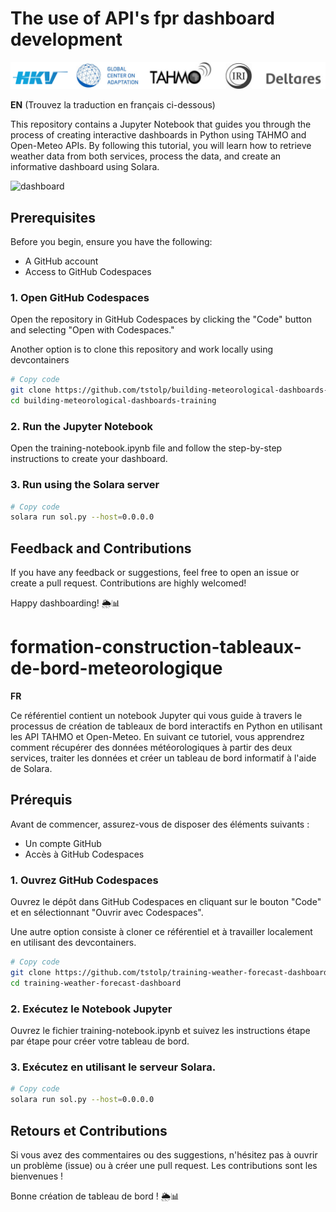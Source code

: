 # The use of API's fpr dashboard development

![alt text](../images/partners.svg)

**EN** (Trouvez la traduction en français ci-dessous)

This repository contains a Jupyter Notebook that guides you through the process of creating interactive dashboards in Python using TAHMO and Open-Meteo APIs. By following this tutorial, you will learn how to retrieve weather data from both services, process the data, and create an informative dashboard using Solara.

![dashboard](https://github.com/tstolp/building-meteorological-dashboards-training/assets/33895313/d7fa27f9-c853-4a0e-a492-4ca053e5a152)


## Prerequisites
Before you begin, ensure you have the following:
- A GitHub account
- Access to GitHub Codespaces

### 1. Open GitHub Codespaces 

Open the repository in GitHub Codespaces by clicking the "Code" button and selecting "Open with Codespaces."

Another option is to clone this repository and work locally using devcontainers

```bash
# Copy code
git clone https://github.com/tstolp/building-meteorological-dashboards-training.git
cd building-meteorological-dashboards-training
```

### 2. Run the Jupyter Notebook 
Open the training-notebook.ipynb file and follow the step-by-step instructions to create your dashboard.

### 3. Run using the Solara server

```bash
# Copy code
solara run sol.py --host=0.0.0.0
```

## Feedback and Contributions
If you have any feedback or suggestions, feel free to open an issue or create a pull request. Contributions are highly welcomed!

Happy dashboarding! 🌦️📊



# formation-construction-tableaux-de-bord-meteorologique


**FR** 

Ce référentiel contient un notebook Jupyter qui vous guide à travers le processus de création de tableaux de bord interactifs en Python en utilisant les API TAHMO et Open-Meteo. En suivant ce tutoriel, vous apprendrez comment récupérer des données météorologiques à partir des deux services, traiter les données et créer un tableau de bord informatif à l'aide de Solara.

## Prérequis 

Avant de commencer, assurez-vous de disposer des éléments suivants :
- Un compte GitHub
- Accès à GitHub Codespaces

### 1. Ouvrez GitHub Codespaces 

Ouvrez le dépôt dans GitHub Codespaces en cliquant sur le bouton "Code" et en sélectionnant "Ouvrir avec Codespaces".

Une autre option consiste à cloner ce référentiel et à travailler localement en utilisant des devcontainers.

```bash
# Copy code
git clone https://github.com/tstolp/training-weather-forecast-dashboards.git
cd training-weather-forecast-dashboard
```

### 2. Exécutez le Notebook Jupyter

Ouvrez le fichier training-notebook.ipynb et suivez les instructions étape par étape pour créer votre tableau de bord.

### 3. Exécutez en utilisant le serveur Solara.

```bash
# Copy code
solara run sol.py --host=0.0.0.0
```

## Retours et Contributions
Si vous avez des commentaires ou des suggestions, n'hésitez pas à ouvrir un problème (issue) ou à créer une pull request. Les contributions sont les bienvenues !

Bonne création de tableau de bord ! 🌦️📊
